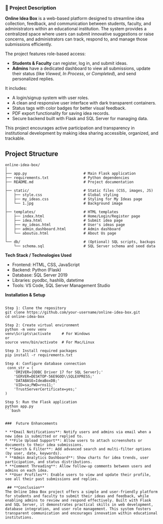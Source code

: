 ### 📖 Project Description

**Online Idea Box** is a web-based platform designed to streamline idea collection, feedback, and communication between students, faculty, and administrators within an educational institution. The system provides a centralized space where users can submit innovative suggestions or raise concerns, and administrators can track, respond to, and manage those submissions efficiently.

The project features role-based access:

* **Students & Faculty** can register, log in, and submit ideas.
* **Admins** have a dedicated dashboard to view all submissions, update their status (like *Viewed*, *In Process*, or *Completed*), and send personalized replies.

It includes:
* A login/signup system with user roles.
* A clean and responsive user interface with dark transparent containers.
* Status tags with color badges for better visual feedback.
* PDF export functionality for saving idea records.
* Secure backend built with Flask and SQL Server for managing data.

This project encourages active participation and transparency in institutional development by making idea sharing accessible, organized, and trackable.

## **Project Structure**

```
online-idea-box/
│
├── app.py                          # Main Flask application
├── requirements.txt                # Python dependencies
├── README.md                       # Project documentation
│
├── static/                         # Static files (CSS, images, JS)
│   ├── style.css                   # Global styling
│   ├── my_ideas.css                # Styling for My Ideas page
│   └── 1.jpg                       # Background image
│
├── templates/                      # HTML templates
│   ├── index.html                  # Home/Login/Register page
│   ├── idea.html                   # Submit idea page
│   ├── my_ideas.html               # User's ideas page
│   ├── admin_dashboard.html        # Admin dashboard
│   └── aboutus.html                # About Us page
│
└── db/                             # (Optional) SQL scripts, backups
    └── schema.sql                  # SQL Server schema and seed data
```

**Tech Stack / Technologies Used**
- Frontend: HTML, CSS, JavaScript
- Backend: Python (Flask)
- Database: SQL Server 2019
- Libraries: pyodbc, hashlib, datetime
- Tools: VS Code, SQL Server Management Studio

**Installation & Setup**
```

Step 1: Clone the repository
git clone https://github.com/your-username/online-idea-box.git
cd online-idea-box

Step 2: Create virtual environment 
python -m venv venv
venv\Scripts\activate     # For Windows
or
source venv/bin/activate  # For Mac/Linux

Step 3: Install required packages
pip install -r requirements.txt

Step 4: Configure database connection
 conn_str = (
    'DRIVER={ODBC Driver 17 for SQL Server};'
    'SERVER=DESKTOP-56E9GOD\\SQLEXPRESS;'
    'DATABASE=IdeaBoxDB;'
    'UID=sa;PWD=rns11;'
    'TrustServerCertificate=yes;'
)

Step 5: Run the Flask application
python app.py
```bash


###  Future Enhancements

* **Email Notifications**: Notify users and admins via email when a new idea is submitted or replied to.
* **File Upload Support**: Allow users to attach screenshots or documents to their idea submissions.
* **Search & Filter**: Add advanced search and multi-filter options (by user, date, keywords).
* **Admin Analytics Dashboard**: Show charts for idea trends, user participation, and status distributions.
* **Comment Threading**: Allow follow-up comments between users and admins on each idea.
* **User Profiles**: Enable users to view and update their profile, see all their past submissions and replies.

 ## **Conclusion**
The Online Idea Box project offers a simple and user-friendly platform for students and faculty to submit their ideas and feedback, while enabling admins to review and respond effectively. Built with Flask and SQL Server, it demonstrates practical skills in web development, database integration, and user role management. This system fosters transparent communication and encourages innovation within educational institutions.



